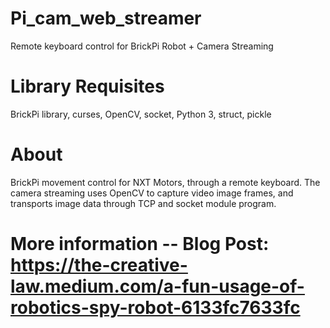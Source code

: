 # Pi_cam_web_streamer
Remote keyboard control for BrickPi Robot + Camera Streaming

# Library Requisites 
BrickPi library, curses, OpenCV, socket, Python 3, struct, pickle 

# About 
BrickPi movement control for NXT Motors, through a remote keyboard. The camera streaming uses OpenCV to capture video image frames, and transports image data through TCP and socket module program. 

# More information -- Blog Post: https://the-creative-law.medium.com/a-fun-usage-of-robotics-spy-robot-6133fc7633fc
